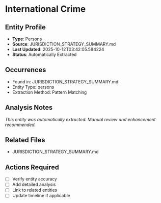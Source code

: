 # International Crime

## Entity Profile
- **Type**: Persons
- **Source**: JURISDICTION_STRATEGY_SUMMARY.md
- **Last Updated**: 2025-10-12T03:42:05.584224
- **Status**: Automatically Extracted

## Occurrences
- Found in: JURISDICTION_STRATEGY_SUMMARY.md
- Entity Type: persons
- Extraction Method: Pattern Matching

## Analysis Notes
*This entity was automatically extracted. Manual review and enhancement recommended.*

## Related Files
- JURISDICTION_STRATEGY_SUMMARY.md

## Actions Required
- [ ] Verify entity accuracy
- [ ] Add detailed analysis
- [ ] Link to related entities
- [ ] Update timeline if applicable
